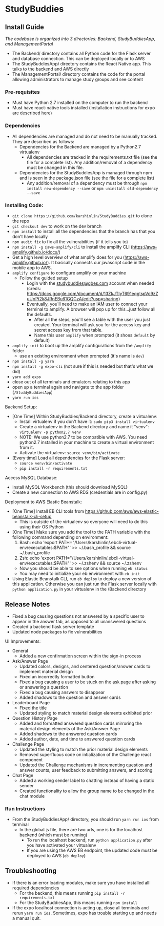 # StudyBuddies

## Install Guide 
*The codebase is organized into 3 directories: Backend, StudyBuddiesApp, and ManagementPortal*
- The Backend/ directory contains all Python code for the Flask server and database connection. This can be deployed locally or to AWS
- The StudyBuddiesApp/ directory contains the React Native app. This talks to the backend and AWS directly
- The ManagementPortal/ directory contains the code for the portal allowing administrators to manage study groups and see content 
### Pre-requisites
- Must have Python 2.7 installed on the computer to run the backend
- Must have react-native tools installed (installation instructions for expo are described here)

### Dependencies
- All dependencies are managed and do not need to be manually tracked. They are described as follows: 
  - Dependencies for the Backend are managed by a Python2.7 virtualenv
    - All dependencies are tracked in the requirements.txt file (see the file for a complete list). Any addition/removal of a dependency must be changed in this file. 
  - Dependencies for the StudyBuddiesApp is managed through npm and is seen in the package.json file (see the file for a complete list)
    - Any addition/removal of a dependency must be through `npm install new-dependency --save` or `npm uninstall old-dependency --save`

### Installing Code:
- `git clone https://github.com/karshinlin/StudyBuddies.git` to clone the repo
- `git checkout dev` to work on the dev branch
- `npm install` to install all the dependencies that the branch has that you don't have locally
- `npm audit fix` to fix all the vulnerabilities (if it tells you to)
- `npm install -g @aws-amplify/cli` to install the amplify CLI (https://aws-amplify.github.io/docs/)
- Get a high level overview of what amplify does for you (https://aws-amplify.github.io/). It basically connects our javascript code in the mobile app to AWS.
- `amplify configure` to configure amplify on your machine
	- Follow the guided setup
		- Login with the studybuddies@gbes.com account when needed (creds: https://docs.google.com/document/d/13ZkJTIyT691eqgtspVc9zZuUpPt2k8JRnEBu61GQCzA/edit?usp=sharing)
		- Eventually, you'll need to make an IAM user to connect your terminal to amplify. A browser will pop up for this...just follow all the defaults.
			- After all the steps, you'll see a table with the user you just created. Your terminal will ask you for the access key and secret access key from that table.
			- Name this user `amplify` when prompted (it shoes `default` by default)
- `amplify init` to boot up the amplify configurations from the `/amplify` folder
	- use an existing environment when prompted (it's name is `dev`)
- `npm install -g yarn`
- `npm install -g expo-cli` (not sure if this is needed but that's what we did)
- `yarn add expo`
- close out of all terminals and emulators relating to this app
- open up a terminal again and navigate to the app folder (`/StuddyBuddiesApp`)
- `yarn run ios` 

Backend Setup: 
- [One Time] Within StudyBuddies/Backend directory, create a virtualenv: 
	- Install virtualenv if you don't have it: `sudo pip3 install virtualenv`
	- Create a virtualenv in the Backend directory and name it "venv": `virtualenv -p python2.7 venv`
	- NOTE: We use python2.7 to be compatible with AWS. You need python2.7 installed in your machine to create a virtual environment from it. 
	- Activate the virtualenv: `source venv/bin/activate`
- [Every time] Load all dependencies for the Flask server:
	- `source venv/bin/activate`
	- `pip install -r requirements.txt`

Access MySQL Database: 
- Install MySQL Workbench (this should download MySQL)
- Create a new connection to AWS RDS (credentials are in config.py)

Deployment to AWS Elastic Beanstalk:
- [One Time] Install EB CLI tools from https://github.com/aws/aws-elastic-beanstalk-cli-setup
	- This is outside of the virtualenv so everyone will need to do this using their OS Python
- [One Time] Make sure you add the tool to the PATH variable with the following command depending on environment:
	1. Bash:
       echo 'export PATH="/Users/karshinlin/.ebcli-virtual-env/executables:$PATH"' >> ~/.bash_profile && source ~/.bash_profile
    2. Zsh:
       echo 'export PATH="/Users/karshinlin/.ebcli-virtual-env/executables:$PATH"' >> ~/.zshenv && source ~/.zshenv
	- Now you should be able to see options when running `eb status`
	- You may need to initialize your eb environment with `eb init`
- Using Elastic Beanstalk CLI, run `eb deploy` to deploy a new version of this application. Otherwise you can just run the Flask server locally with `python application.py` in your virtualenv in the /Backend directory

## Release Notes
- Fixed a bug causing questions not answered by a specific user to appear in the answer tab, as opposed to all unanswered questions
- Created a backend flask server template
- Updated node packages to fix vulnerabilities

UI Improvements:
- General
	- Added a new confirmation screen within the sign-in process
- Ask/Answer Page
	- Updated colors, designs, and centered question/answer cards to implement material deisgn
	- Fixed an incorrectly formatted button
	- Fixed a bug causing a user to be stuck on the ask page after asking or answering a question
	- Fixed a bug causing answers to disappear
	- Added shadows to the question and answer cards
- Leaderboard Page
	- Fixed the title
	- Updated styling to match material design elements exhibited prior
- Question History Page
	- Added and formatted answered question cards mirroring the material design elements of the Ask/Answer Page
	- Added shadows to the answered question cards
	- Added author, date, and time to answered question cards
- Challenge Page
	- Updated the styling to match the prior material design elements
	- Removed superfluous code on intialization of the Challenge react component
	- Updated the Challenge mechanisms in incrementing question and answer counts, user feedback to submitting answers, and scoring
- Chat Page
	- Added a working sender label to chatting instead of having a static sender
	- Created functionality to allow the group name to be changed in the chat module
	
### Run Instructions
- From the StudyBuddiesApp/ directory, you should run `yarn run ios` from terminal
  - In the global.js file, there are two urls, one is for the localhost backend (which must be running)
    - To run the localhost backend, run `python application.py` after you have activated your virtualenv
	- If you are using the AWS EB endpoint, the updated code must be deployed to AWS (`eb deploy`)

## Troubleshooting
- If there is an error loading modules, make sure you have installed all required dependencies
  - For the backend, this means running `pip install -r requirements.txt` 
  - For the StudyBuddiesApp, this means running `npm install`
- If the expo localhost connection is acting up, close all terminals and rerun `yarn run ios`. Sometimes, expo has trouble starting up and needs a manual quit. 
